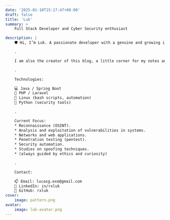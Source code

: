 ```yaml
---
date: '2025-01-10T15:17:47+08:00'
draft: false
title: 'Luk'
summary: >
    Full Stack Developer and Cyber Security enthusiast

description: |
    🛡️ Hi, I’m Luk. A passionate developer with a genuine and growing interest in offensive cybersecurity, malware analysis, networks, servers, intrusion, and automation.  

    .

    I am also the creator of this blog, a little corner for my notes and studies, Dragon Shell. The idea is for it to be a technical blog where I will be sharing and recording my studies and experiences in the ethical hacking world.  

    .

    Technologies:  

    💻 Java / Spring Boot  
    🐘 PHP / Laravel  
    🐧 Linux (bash scripts, automation)  
    🐍 Python (security tools)

    .

    Current Focus: 
    * Reconnaissance (OSINT).
    * Analysis and exploitation of vulnerabilities in systems.
    * Networks and web applications.
    * Penetration testing (pentest).
    * Security automation.
    * Studies on spoofing techniques.
    * (always guided by ethics and curiosity)

    .

    Contact:

    📫 Email: lucasg.exe@gmail.com  
    🔗 LinkedIn: in/rxluk  
    🐙 GitHub: rxluk
cover:
    image: pattern.png
avatar:
    image: luk-avatar.png
---
```

